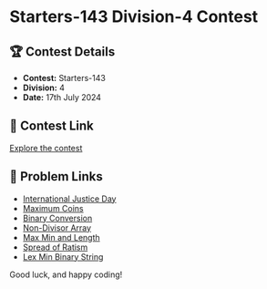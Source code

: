 # Starters-143 Division-4 Contest

## 🏆 Contest Details

- **Contest:** Starters-143
- **Division:** 4
- **Date:** 17th July 2024

## 🔗 Contest Link

[Explore the contest](https://www.codechef.com/START143D?order=desc&sortBy=successful_submissions)

## 🔗 Problem Links

- [International Justice Day](https://www.codechef.com/START143D/problems/JUSTICE)
- [Maximum Coins](https://www.codechef.com/START143D/problems/MAXCOIN)
- [Binary Conversion](https://www.codechef.com/START143D/problems/CONVERT)
- [Non-Divisor Array](https://www.codechef.com/START143D/problems/DIVCOL)
- [Max Min and Length](https://www.codechef.com/START143D/problems/MAXMINLEN)
- [Spread of Ratism](https://www.codechef.com/START143D/problems/RATISTERA)
- [Lex Min Binary String](https://www.codechef.com/START143D/problems/LEXMINBIN)

Good luck, and happy coding!
